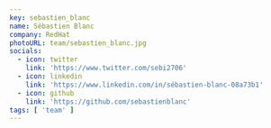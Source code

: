 ```yaml
---
key: sebastien_blanc
name: Sébastien Blanc
company: RedHat
photoURL: team/sebastien_blanc.jpg
socials:
  - icon: twitter
    link: 'https://www.twitter.com/sebi2706'
  - icon: linkedin
    link: 'https://www.linkedin.com/in/sébastien-blanc-08a73b1'
  - icon: github
    link: 'https://github.com/sebastienblanc'
tags: [ 'team' ]
---
```



